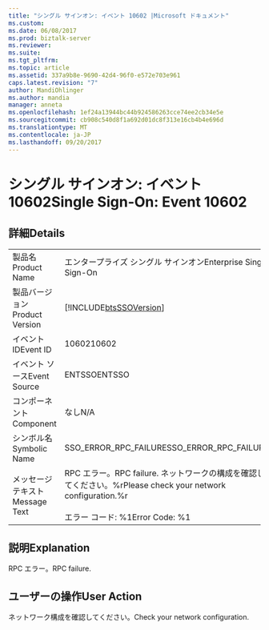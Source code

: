 ```yaml
---
title: "シングル サインオン: イベント 10602 |Microsoft ドキュメント"
ms.custom: 
ms.date: 06/08/2017
ms.prod: biztalk-server
ms.reviewer: 
ms.suite: 
ms.tgt_pltfrm: 
ms.topic: article
ms.assetid: 337a9b8e-9690-42d4-96f0-e572e703e961
caps.latest.revision: "7"
author: MandiOhlinger
ms.author: mandia
manager: anneta
ms.openlocfilehash: 1ef24a13944bc44b924586263cce74ee2cb34e5e
ms.sourcegitcommit: cb908c540d8f1a692d01dc8f313e16cb4b4e696d
ms.translationtype: MT
ms.contentlocale: ja-JP
ms.lasthandoff: 09/20/2017
---
```

# <a name="single-sign-on-event-10602"></a><span data-ttu-id="98e83-102">シングル サインオン: イベント 10602</span><span class="sxs-lookup"><span data-stu-id="98e83-102">Single Sign-On: Event 10602</span></span>
## <a name="details"></a><span data-ttu-id="98e83-103">詳細</span><span class="sxs-lookup"><span data-stu-id="98e83-103">Details</span></span>  
  
|||  
|-|-|  
|<span data-ttu-id="98e83-104">製品名</span><span class="sxs-lookup"><span data-stu-id="98e83-104">Product Name</span></span>|<span data-ttu-id="98e83-105">エンタープライズ シングル サインオン</span><span class="sxs-lookup"><span data-stu-id="98e83-105">Enterprise Single Sign-On</span></span>|  
|<span data-ttu-id="98e83-106">製品バージョン</span><span class="sxs-lookup"><span data-stu-id="98e83-106">Product Version</span></span>|[!INCLUDE[btsSSOVersion](../includes/btsssoversion-md.md)]|  
|<span data-ttu-id="98e83-107">イベント ID</span><span class="sxs-lookup"><span data-stu-id="98e83-107">Event ID</span></span>|<span data-ttu-id="98e83-108">10602</span><span class="sxs-lookup"><span data-stu-id="98e83-108">10602</span></span>|  
|<span data-ttu-id="98e83-109">イベント ソース</span><span class="sxs-lookup"><span data-stu-id="98e83-109">Event Source</span></span>|<span data-ttu-id="98e83-110">ENTSSO</span><span class="sxs-lookup"><span data-stu-id="98e83-110">ENTSSO</span></span>|  
|<span data-ttu-id="98e83-111">コンポーネント</span><span class="sxs-lookup"><span data-stu-id="98e83-111">Component</span></span>|<span data-ttu-id="98e83-112">なし</span><span class="sxs-lookup"><span data-stu-id="98e83-112">N/A</span></span>|  
|<span data-ttu-id="98e83-113">シンボル名</span><span class="sxs-lookup"><span data-stu-id="98e83-113">Symbolic Name</span></span>|<span data-ttu-id="98e83-114">SSO_ERROR_RPC_FAILURE</span><span class="sxs-lookup"><span data-stu-id="98e83-114">SSO_ERROR_RPC_FAILURE</span></span>|  
|<span data-ttu-id="98e83-115">メッセージ テキスト</span><span class="sxs-lookup"><span data-stu-id="98e83-115">Message Text</span></span>|<span data-ttu-id="98e83-116">RPC エラー。</span><span class="sxs-lookup"><span data-stu-id="98e83-116">RPC failure.</span></span> <span data-ttu-id="98e83-117">ネットワークの構成を確認してください。%r</span><span class="sxs-lookup"><span data-stu-id="98e83-117">Please check your network configuration.%r</span></span><br /><br /> <span data-ttu-id="98e83-118">エラー コード: %1</span><span class="sxs-lookup"><span data-stu-id="98e83-118">Error Code: %1</span></span>|  
  
## <a name="explanation"></a><span data-ttu-id="98e83-119">説明</span><span class="sxs-lookup"><span data-stu-id="98e83-119">Explanation</span></span>  
 <span data-ttu-id="98e83-120">RPC エラー。</span><span class="sxs-lookup"><span data-stu-id="98e83-120">RPC failure.</span></span>  
  
## <a name="user-action"></a><span data-ttu-id="98e83-121">ユーザーの操作</span><span class="sxs-lookup"><span data-stu-id="98e83-121">User Action</span></span>  
 <span data-ttu-id="98e83-122">ネットワーク構成を確認してください。</span><span class="sxs-lookup"><span data-stu-id="98e83-122">Check your network configuration.</span></span>